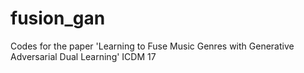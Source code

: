 # fusion_gan
Codes for the paper 'Learning to Fuse Music Genres with Generative Adversarial Dual Learning' ICDM 17
